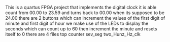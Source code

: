 This is a quartus FPGA project that implements the digital clock
it is able count from 00.00 to 23.59 and turns back to 00.00 when its supposed to be 24.00
there are 2 buttons which can increment the values of the first digit of minute and first digit of hour
we make use of the LEDs to display the seconds which can count up to 60 then increment the minute and resets itself to 0
there are 4 files 
top 
counter
sev_seg
two_Hunz_Hz_clk
